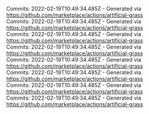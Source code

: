 Commits: 2022-02-19T10:49:34.485Z - Generated via https://github.com/marketplace/actions/artificial-grass
<br>
Commits: 2022-02-19T10:49:34.485Z - Generated via https://github.com/marketplace/actions/artificial-grass
<br>
Commits: 2022-02-19T10:49:34.485Z - Generated via https://github.com/marketplace/actions/artificial-grass
<br>
Commits: 2022-02-19T10:49:34.485Z - Generated via https://github.com/marketplace/actions/artificial-grass
<br>
Commits: 2022-02-19T10:49:34.485Z - Generated via https://github.com/marketplace/actions/artificial-grass
<br>
Commits: 2022-02-19T10:49:34.485Z - Generated via https://github.com/marketplace/actions/artificial-grass
<br>
Commits: 2022-02-19T10:49:34.485Z - Generated via https://github.com/marketplace/actions/artificial-grass
<br>
Commits: 2022-02-19T10:49:34.485Z - Generated via https://github.com/marketplace/actions/artificial-grass
<br>
